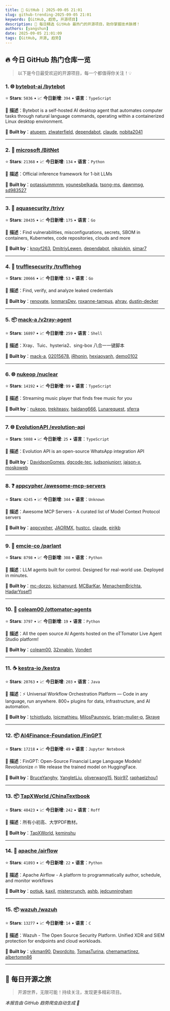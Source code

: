 ```yaml
---
title: 🚀 GitHub | 2025-09-05 21:01
slug: github-trending-2025-09-05 21:01
keywords: [GitHub, 趋势, 开源项目]
description: 🌟 每日精选 GitHub 最热门的开源项目，助你掌握技术脉搏！
authors: [yangshun]
date: 2025-09-05 21:01:09
tags: [GitHub, 开源, 趋势]
---
```


## 🔥 今日 GitHub 热门仓库一览

> 以下是今日最受欢迎的开源项目，每一个都值得你关注！💡

### 1. 🌐 [bytebot-ai /bytebot](https://github.com/bytebot-ai/bytebot)

⭐ **Stars**: `5036`   •   📈 **今日新增**: `394`   •   **语言**：`TypeScript`

📝 **描述**：Bytebot is a self-hosted AI desktop agent that automates computer tasks through natural language commands, operating within a containerized Linux desktop environment.

🤝 **Built by**：[atupem](https://github.com/atupem), [zlwaterfield](https://github.com/zlwaterfield), [dependabot](https://github.com/dependabot), [claude](https://github.com/claude), [nobita2041](https://github.com/nobita2041)

---

### 2. 🐍 [microsoft /BitNet](https://github.com/microsoft/BitNet)

⭐ **Stars**: `21368`   •   📈 **今日新增**: `134`   •   **语言**：`Python`

📝 **描述**：Official inference framework for 1-bit LLMs

🤝 **Built by**：[potassiummmm](https://github.com/potassiummmm), [younesbelkada](https://github.com/younesbelkada), [tsong-ms](https://github.com/tsong-ms), [dawnmsg](https://github.com/dawnmsg), [sd983527](https://github.com/sd983527)

---

### 3. 🚦 [aquasecurity /trivy](https://github.com/aquasecurity/trivy)

⭐ **Stars**: `28435`   •   📈 **今日新增**: `175`   •   **语言**：`Go`

📝 **描述**：Find vulnerabilities, misconfigurations, secrets, SBOM in containers, Kubernetes, code repositories, clouds and more

🤝 **Built by**：[knqyf263](https://github.com/knqyf263), [DmitriyLewen](https://github.com/DmitriyLewen), [dependabot](https://github.com/dependabot), [nikpivkin](https://github.com/nikpivkin), [simar7](https://github.com/simar7)

---

### 4. 🚦 [trufflesecurity /trufflehog](https://github.com/trufflesecurity/trufflehog)

⭐ **Stars**: `20666`   •   📈 **今日新增**: `53`   •   **语言**：`Go`

📝 **描述**：Find, verify, and analyze leaked credentials

🤝 **Built by**：[renovate](https://github.com/renovate), [lonmarsDev](https://github.com/lonmarsDev), [roxanne-tampus](https://github.com/roxanne-tampus), [ahrav](https://github.com/ahrav), [dustin-decker](https://github.com/dustin-decker)

---

### 5. 📦 [mack-a /v2ray-agent](https://github.com/mack-a/v2ray-agent)

⭐ **Stars**: `16897`   •   📈 **今日新增**: `259`   •   **语言**：`Shell`

📝 **描述**：Xray、Tuic、hysteria2、sing-box 八合一一键脚本

🤝 **Built by**：[mack-a](https://github.com/mack-a), [02015678](https://github.com/02015678), [iRhonin](https://github.com/iRhonin), [hexiaoyanh](https://github.com/hexiaoyanh), [demo0102](https://github.com/demo0102)

---

### 6. 🌐 [nukeop /nuclear](https://github.com/nukeop/nuclear)

⭐ **Stars**: `14192`   •   📈 **今日新增**: `99`   •   **语言**：`TypeScript`

📝 **描述**：Streaming music player that finds free music for you

🤝 **Built by**：[nukeop](https://github.com/nukeop), [trekiteasy](https://github.com/trekiteasy), [haidang666](https://github.com/haidang666), [Lunarequest](https://github.com/Lunarequest), [sferra](https://github.com/sferra)

---

### 7. 🌐 [EvolutionAPI /evolution-api](https://github.com/EvolutionAPI/evolution-api)

⭐ **Stars**: `5088`   •   📈 **今日新增**: `25`   •   **语言**：`TypeScript`

📝 **描述**：Evolution API is an open-source WhatsApp integration API

🤝 **Built by**：[DavidsonGomes](https://github.com/DavidsonGomes), [dgcode-tec](https://github.com/dgcode-tec), [judsonjuniorr](https://github.com/judsonjuniorr), [jaison-x](https://github.com/jaison-x), [moskoweb](https://github.com/moskoweb)

---

### 8. ❓ [appcypher /awesome-mcp-servers](https://github.com/appcypher/awesome-mcp-servers)

⭐ **Stars**: `4245`   •   📈 **今日新增**: `344`   •   **语言**：`Unknown`

📝 **描述**：Awesome MCP Servers - A curated list of Model Context Protocol servers

🤝 **Built by**：[appcypher](https://github.com/appcypher), [JAORMX](https://github.com/JAORMX), [hustcc](https://github.com/hustcc), [claude](https://github.com/claude), [eirikb](https://github.com/eirikb)

---

### 9. 🐍 [emcie-co /parlant](https://github.com/emcie-co/parlant)

⭐ **Stars**: `8798`   •   📈 **今日新增**: `308`   •   **语言**：`Python`

📝 **描述**：LLM agents built for control. Designed for real-world use. Deployed in minutes.

🤝 **Built by**：[mc-dorzo](https://github.com/mc-dorzo), [kichanyurd](https://github.com/kichanyurd), [MCBarKar](https://github.com/MCBarKar), [MenachemBrichta](https://github.com/MenachemBrichta), [HadarYosef1](https://github.com/HadarYosef1)

---

### 10. 🐍 [coleam00 /ottomator-agents](https://github.com/coleam00/ottomator-agents)

⭐ **Stars**: `3797`   •   📈 **今日新增**: `19`   •   **语言**：`Python`

📝 **描述**：All the open source AI Agents hosted on the oTTomator Live Agent Studio platform!

🤝 **Built by**：[coleam00](https://github.com/coleam00), [32xnabin](https://github.com/32xnabin), [Vondert](https://github.com/Vondert)

---

### 11. ☕ [kestra-io /kestra](https://github.com/kestra-io/kestra)

⭐ **Stars**: `20763`   •   📈 **今日新增**: `203`   •   **语言**：`Java`

📝 **描述**：⚡ Universal Workflow Orchestration Platform — Code in any language, run anywhere. 800+ plugins for data, infrastructure, and AI automation.

🤝 **Built by**：[tchiotludo](https://github.com/tchiotludo), [loicmathieu](https://github.com/loicmathieu), [MilosPaunovic](https://github.com/MilosPaunovic), [brian-mulier-p](https://github.com/brian-mulier-p), [Skraye](https://github.com/Skraye)

---

### 12. 📦 [AI4Finance-Foundation /FinGPT](https://github.com/AI4Finance-Foundation/FinGPT)

⭐ **Stars**: `17218`   •   📈 **今日新增**: `49`   •   **语言**：`Jupyter Notebook`

📝 **描述**：FinGPT: Open-Source Financial Large Language Models! Revolutionize 🔥 We release the trained model on HuggingFace.

🤝 **Built by**：[BruceYanghy](https://github.com/BruceYanghy), [YangletLiu](https://github.com/YangletLiu), [oliverwang15](https://github.com/oliverwang15), [Noir97](https://github.com/Noir97), [raphaelzhou1](https://github.com/raphaelzhou1)

---

### 13. 📦 [TapXWorld /ChinaTextbook](https://github.com/TapXWorld/ChinaTextbook)

⭐ **Stars**: `48423`   •   📈 **今日新增**: `242`   •   **语言**：`Roff`

📝 **描述**：所有小初高、大学PDF教材。

🤝 **Built by**：[TapXWorld](https://github.com/TapXWorld), [keminshu](https://github.com/keminshu)

---

### 14. 🐍 [apache /airflow](https://github.com/apache/airflow)

⭐ **Stars**: `41893`   •   📈 **今日新增**: `22`   •   **语言**：`Python`

📝 **描述**：Apache Airflow - A platform to programmatically author, schedule, and monitor workflows

🤝 **Built by**：[potiuk](https://github.com/potiuk), [kaxil](https://github.com/kaxil), [mistercrunch](https://github.com/mistercrunch), [ashb](https://github.com/ashb), [jedcunningham](https://github.com/jedcunningham)

---

### 15. 📦 [wazuh /wazuh](https://github.com/wazuh/wazuh)

⭐ **Stars**: `13277`   •   📈 **今日新增**: `14`   •   **语言**：`C`

📝 **描述**：Wazuh - The Open Source Security Platform. Unified XDR and SIEM protection for endpoints and cloud workloads.

🤝 **Built by**：[vikman90](https://github.com/vikman90), [Dwordcito](https://github.com/Dwordcito), [TomasTurina](https://github.com/TomasTurina), [chemamartinez](https://github.com/chemamartinez), [albertomn86](https://github.com/albertomn86)

---

## 🌈 每日开源之旅

> 开源世界，无限可能！持续关注，发现更多精彩项目。

*本报告由 GitHub 趋势爬虫自动生成 🤖*
